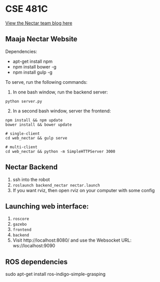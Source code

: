 # CSE 481C
[View the Nectar team blog here](https://cse481team1.tumblr.com/)

## Maaja Nectar Website
Dependencies:
* apt-get install npm
* npm install bower -g
* npm install gulp -g

To serve, run the following commands:
1. In one bash window, run the backend server:
```
python server.py
```
2. In a second bash window, server the frontend:
```
npm install && npm update
bower install && bower update

# single-client
cd web_nectar && gulp serve

# multi-client
cd web_nectar && python -m SimpleHTTPServer 3000
```
## Nectar Backend
1. ssh into the robot
2. `roslaunch backend_nectar nectar.launch`
3. If you want rviz, then open rviz on your computer with some config

## Launching web interface:
1. `roscore`
2. `gazebo`
3. `frontend`
4. `backend`
5. Visit http://localhost:8080/ and use the Websocket URL: ws://localhost:9090

## ROS dependencies
sudo apt-get install ros-indigo-simple-grasping

